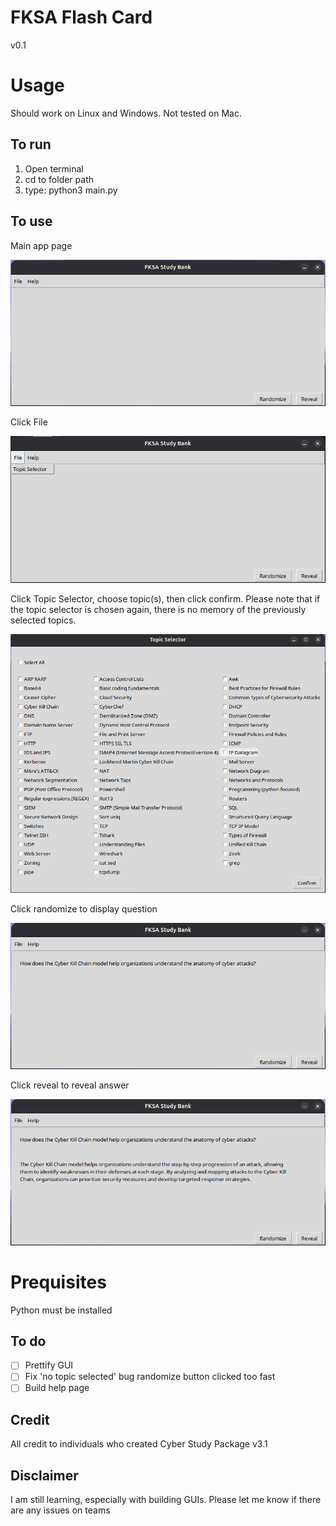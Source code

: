 # FKSA Flash Card

v0.1

# Usage

Should work on Linux and Windows. Not tested on Mac.

## To run
1. Open terminal
2. cd to folder path
3. type: python3 main.py

## To use

Main app page


![Screenshot](readmeImages/Main%20app.png)


Click File


![Screenshot](readmeImages/Topic%20selector%20Menu%20Bar.png)

Click Topic Selector, choose topic(s), then click confirm. Please note that if the topic selector is chosen again, there is no memory of the previously selected topics.

![Screenshot](readmeImages/Topic%20Selector%20Page.png)

Click randomize to display question

![Screenshot](readmeImages/Question.png)

Click reveal to reveal answer

![Screenshot](readmeImages/Question%20with%20Answer.png)

# Prequisites

Python must be installed

## To do

- [ ] Prettify GUI
- [ ] Fix 'no topic selected' bug randomize button clicked too fast
- [ ] Build help page

## Credit

All credit to individuals who created Cyber Study Package v3.1

## Disclaimer

I am still learning, especially with building GUIs. Please let me know if there are any issues on teams
